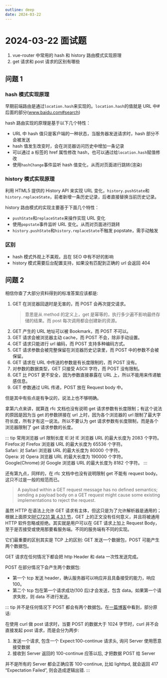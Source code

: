 ```yaml
---
outline: deep
date: 2024-03-22
---
```


# 2024-03-22 面试题

1. vue-router 中常用的 hash 和 history 路由模式实现原理
2. get 请求和 post 请求的区别有哪些

## 问题 1

### hash 模式实现原理

早期前端路由是通过`location.hash`来实现的。`location.hash`的值就是 URL 中#后面的部分(www.baidu.com#search)

hash 路由实现的原理是基于以下几个特性：

- URL 中 hash 值只是客户端的一种状态，当服务器发送请求时，hash 部分不会被发送
- hash 值发生改变时，会在浏览器访问历史中增加一条记录
- 可以通过 a 标签的 href 属性修改 hash，也可以通过给`location.hash`赋值修改
- 使用`hashChange`事件监听 hash 值变化，从而对页面进行跳转(渲染)

### history 模式实现原理

利用 HTML5 提供的 History API 来实现 URL 变化，`history.pushState`和`history.replaceState`，前者新增一条历史记录，后者直接替换当前历史记录。

history 路由模式的实现主要基于下面几个特性：

- `pushState`和`replaceState`来操作实现 URL 变化
- 使用`popstate`事件监听 URL 变化。从而对页面进行跳转
- `history.pushState`和`history.replaceState`不触发 popstate，需手动触发

### 区别

- hash 模式外观上不美观，且在 SEO 中有不好的影响
- history 模式需要后台配置支持，如果没有匹配到正确的 url 会返回 404

## 问题 2

相信你查了大部分资料得到的标准答案应该都是:

1. GET 在浏览器回退时是无害的，而 POST 会再次提交请求。
   > 意思是从 method 的定义上，get 是幂等的，执行多少遍不影响最终存储的结果。而 post 每次调用都会创建新的资源。
2. GET 产生的 URL 地址可以被 Bookmark，而 POST 不可以。
3. GET 请求会被浏览器主动 cache，而 POST 不会，除非手动设置。
4. GET 请求只能进行 url 编码，而 POST 支持多种编码方式。
5. GET 请求参数会被完整保留在浏览器历史记录里，而 POST 中的参数不会被保留。
6. GET 请求在 URL 中传送的参数是有长度限制的，而 POST 没有。
7. 对参数的数据类型，GET 只接受 ASCII 字符，而 POST 没有限制。
8. GET 比 POST 更不安全，因为参数直接暴露在 URL 上，所以不能用来传递敏感信息。
9. GET 参数通过 URL 传递，POST 放在 Request body 中。

但是其中有些点是有争议的，说法上也不够明确。

拿第六点来讲，就算连 rfc 文档也没有说明 get 请求参数有长度限制；有这个说法的原因是因为当 get 的参数拼接在 url 上时，因为各个浏览器的 url 限制了最大字符长度，所有才有这一说法。所以不要认为 get 请求参数有长度限制，而是各个浏览器限制了 get 请求参数的长度。

::: tip 常用浏览器 url 限制长度
IE:对 IE 浏览器 URL 的最大长度为 2083 个字符。  
Firefox:对 Firefox 浏览器 URL 的最大长度为 65536 个字符。  
Safari: 对 Safari 浏览器 URL 的最大长度为 80000 个字符。  
Opera: 对 Opera 浏览器 URL 的最大长度为 190000 个字符。  
Google(Chrome):对 Google 浏览器 URL 的最大长度为 8182 个字符。
:::

还有第九点，同样的，在 rfc 文档中也没有说明限制 get 不能有 request body。这只不过是一般的规范而已。

> A payload within a GET request message has no defined semantics;
> sending a payload body on a GET request might cause some existing
> implementations to reject the request.

虽然 HTTP 在语法上允许 GET 请求有主体，但这只是为了允许解析器是通用的；根据上面原文[RFC7231 第 4.3.1 节](<(https://www.rfc-editor.org/rfc/rfc7231#section-4.3.1)>)，GET 上的正文没有任何意义，并且将被通用 HTTP 软件忽略或拒绝。其实就是用户可以在 GET 请求上加上 Request Body，至于是否接受或使用那要看服务端。不同的服务端有不同的实现。

它们最重要的区别其实是 TCP 上的区别: GET 发送一个数据包，POST 可能产生两个数据包。

GET 请求在任何情况下都会把 http Header 和 data 一次性发送完成。

POST 在部分情况下会产生两个数据包:

- 第一个 tcp 发送 header，确认服务器可以响应并且具备接受的能力，响应 100。
- 第二个 tcp 包在第一个请求成功(100 后)才会发送，包含 data。如果第一个请求失败，则 data 不进行发送。

::: tip
并不是任何情况下 POST 都会有两个数据包。在[一篇博客](http://www.laruence.com/2011/01/20/1840.html)中看到，部分原话:

在使用 curl 做 post 请求时，当要 POST 的数据大于 1024 字节时，curl 并不会直接发起 post 请求，而是会分为两步:

1. 发送一个请求, 包含一个 Expect:100-continue 请求头, 询问 Server 使用愿意接受数据
2. 接收到 Server 返回的 100-continue 应答以后, 才把数据 POST 给 Server

并不是所有的 Server 都会正确应答 100-continue, 比如 lighttpd, 就会返回 417 “Expectation Failed”, 则会造成逻辑出错.
:::
